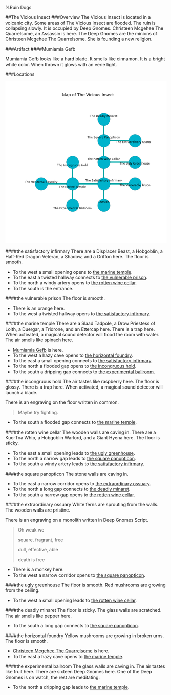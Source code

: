 %Ruin Dogs

##The Vicious Insect
###Overview
The Vicious Insect is located in a volcanic city. Some areas of The Vicious Insect are flooded. The ruin is collapsing slowly. It is occupied by Deep Gnomes. <a name="Christeen-Mcgehee-The-Quarrelsome"></a>Christeen Mcgehee The Quarrelsome, an Assassin is here. The Deep Gnomes are the minions of Christeen Mcgehee The Quarrelsome. She  is founding a new religion. 



###Artifact
####<a name="Mumiamia-Gefb"></a>Mumiamia Gefb


Mumiamia Gefb looks like a hard blade. It smells like cinnamon. It is a bright white color. When thrown it glows with an eerie light. 





###Locations


![](../v2/images/The-Vicious-Insect.png)

####<a name="the-satisfactory-infirmary"></a>the satisfactory infirmary
There are a Displacer Beast, a Hobgoblin, a Half-Red Dragon Veteran, a Shadow, and a Griffon here. The floor is smooth. 



* To the west a small opening opens to [the marine temple](#the-marine-temple).
* To the east a twisted hallway connects to [the vulnerable prison](#the-vulnerable-prison).
* To the north a windy artery opens to [the rotten wine cellar](#the-rotten-wine-cellar).
* To the south is the entrance.


####<a name="the-vulnerable-prison"></a>the vulnerable prison
The floor is smooth. 



* There is an orange here.
* To the west a twisted hallway opens to [the satisfactory infirmary](#the-satisfactory-infirmary).


####<a name="the-marine-temple"></a>the marine temple
There are a Slaad Tadpole, a Drow Priestess of Lolth, a Duergar, a Tridrone, and an Ettercap here. There is a trap here. When activated, a magical sound detector will flood the room with water. The air smells like spinach here. 



* [Mumiamia Gefb](#Mumiamia-Gefb) is here.
* To the west a hazy cave opens to [the horizontal foundry](#the-horizontal-foundry).
* To the east a small opening connects to [the satisfactory infirmary](#the-satisfactory-infirmary).
* To the north a flooded gap opens to [the incongruous hold](#the-incongruous-hold).
* To the south a dripping gap connects to [the experimental ballroom](#the-experimental-ballroom).


####<a name="the-incongruous-hold"></a>the incongruous hold
The air tastes like raspberry here. The floor is glossy. There is a trap here. When activated, a magical sound detector will launch a blade. 

There is an engraving on the floor written in common. 

> Maybe try fighting.
>


* To the south a flooded gap connects to [the marine temple](#the-marine-temple).


####<a name="the-rotten-wine-cellar"></a>the rotten wine cellar
The wooden walls are caving in. There are a Kuo-Toa Whip, a Hobgoblin Warlord, and a Giant Hyena here. The floor is sticky. 



* To the east a small opening leads to [the ugly greenhouse](#the-ugly-greenhouse).
* To the north a narrow gap leads to [the square panopticon](#the-square-panopticon).
* To the south a windy artery leads to [the satisfactory infirmary](#the-satisfactory-infirmary).


####<a name="the-square-panopticon"></a>the square panopticon
The stone walls are caving in. 



* To the east a narrow corridor opens to [the extraordinary ossuary](#the-extraordinary-ossuary).
* To the north a long gap connects to [the deadly minaret](#the-deadly-minaret).
* To the south a narrow gap opens to [the rotten wine cellar](#the-rotten-wine-cellar).


####<a name="the-extraordinary-ossuary"></a>the extraordinary ossuary
White ferns are sprouting from the walls. The wooden walls are pristine. 

There is an engraving on a monolith written in Deep Gnomes Script. 

> Oh weak we
>
> square, fragrant, free
>
> dull, effective, able
>
> death is free
>


* There is a monkey here.
* To the west a narrow corridor opens to [the square panopticon](#the-square-panopticon).


####<a name="the-ugly-greenhouse"></a>the ugly greenhouse
The floor is smooth. Red mushrooms are growing from the ceiling. 



* To the west a small opening leads to [the rotten wine cellar](#the-rotten-wine-cellar).


####<a name="the-deadly-minaret"></a>the deadly minaret
The floor is sticky. The glass walls are scratched. The air smells like pepper here. 



* To the south a long gap connects to [the square panopticon](#the-square-panopticon).


####<a name="the-horizontal-foundry"></a>the horizontal foundry
Yellow mushrooms are growing in broken urns. The floor is smooth. 



* [Christeen Mcgehee The Quarrelsome](#Christeen-Mcgehee-The-Quarrelsome) is here.
* To the east a hazy cave opens to [the marine temple](#the-marine-temple).


####<a name="the-experimental-ballroom"></a>the experimental ballroom
The glass walls are caving in. The air tastes like fruit here. There are sixteen Deep Gnomes here. One of the Deep Gnomes is on watch, the rest are meditating. 



* To the north a dripping gap leads to [the marine temple](#the-marine-temple).



